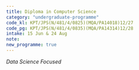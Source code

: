 ```yaml
---
title: Diploma in Computer Science
category: "undergraduate-programme"
code_kl: KPT/JPS(N/481/4/0825)(MQA/PA14018)12/27
code_pg: KPT/JPS(N/481/4/0835)(MQA/PA14314)12/28
intake: 15 Jun & 24 Aug
note: 
new_programme: true
---
```


<i>Data Science Focused</i>